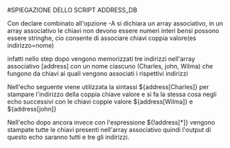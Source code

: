#SPIEGAZIONE DELLO SCRIPT ADDRESS_DB 

Con declare combinato all'opzione -A si dichiara un array associativo, in un array associativo le chiavi non devono essere numeri interi bensi possono essere stringhe, cio consente di associare chiavi coppia valore(es indirizzo=nome) 

infatti nello step dopo vengono memorizzati tre indirizzi nell'array associativo [address] con un nome ciascuno (Charles, john, Wilma) che fungono da chiavi ai quali vengono associati i rispettivi indirizzi

Nell'echo seguente viene utilizzata la sintassi ${address[Charles]} per stampare l'indirizzo della coppia chiave valore e si fa la stessa cosa negli echo successivi con le chiavi coppie valore ${address[Wilma]} e ${address[john]} 

Nell'echo dopo ancora invece con l'espressione ${!address[*]} vengono stampate tutte le chiavi presenti nell'array associativo quindi l'output di questo echo saranno tutti e tre gli indirizzi.
